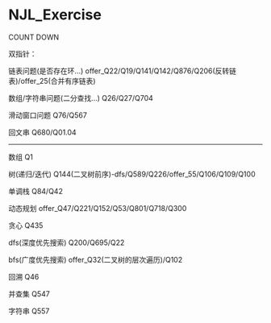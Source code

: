 # NJL_Exercise

COUNT DOWN

双指针：

链表问题(是否存在环...)           offer_Q22/Q19/Q141/Q142/Q876/Q206(反转链表)/offer_25(合并有序链表)

数组/字符串问题(二分查找...)       Q26/Q27/Q704

滑动窗口问题                     Q76/Q567

回文串                          Q680/Q01.04

-------------------------

数组                            Q1

树(递归/迭代)                    Q144(二叉树前序)-dfs/Q589/Q226/offer_55/Q106/Q109/Q100

单调栈                          Q84/Q42

动态规划                        offer_Q47/Q221/Q152/Q53/Q801/Q718/Q300

贪心                            Q435

dfs(深度优先搜索)                Q200/Q695/Q22

bfs(广度优先搜索)                offer_Q32(二叉树的层次遍历)/Q102

回溯                            Q46

并查集                          Q547

字符串                          Q557